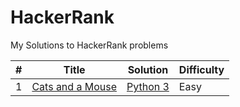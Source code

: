 # HackerRank

My Solutions to HackerRank problems

|#|Title|Solution|Difficulty|
|---|-----|--------|----------|
|1|[Cats and a Mouse](https://www.hackerrank.com/challenges/cats-and-a-mouse/problem)|[Python 3](./Algorithms/Implementation/CatAndMouse.py)|Easy|

